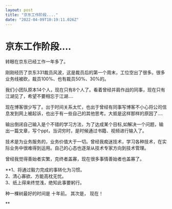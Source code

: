 ```yaml
---
layout: post
title: "京东工作阶段...."
date: "2022-04-09T10:19:11.026Z"
---
```

京东工作阶段....
==========

转眼在京东已经工作一年多了。

刚刚经历了京东331裁员风波，这是裁员后的第一个周末，工位空出了很多。很多业务线被砍，裁员100%、也有裁员50%、30%的。

我们小团队原本14个人，现在只有8个人了。看着曾经并肩作战的同事，现在只有江湖见了，希望不要相忘于江湖....

现在博客很少写了。出于时间关系太忙，也出于曾经有同事写博客不小心将公司信息发到网上被起诉，也出于有一些自己的其他思考。大抵是这样那样的原因了....

输出倒闭自己输入是个不错的学习方法，为了达成某个目标,如解决一个问题，输出一篇文章，写个ppt，当词穷时，是时候通过书籍、视频进行输入了。

技术是为业务服务的，业务价值大于一切。曾经我痴迷技术，学习各种技术，在实际业务中很难得到运用。自己的心态也逐渐从技术专家方向到技术管理。

曾经我觉得善始者实繁，克终者盖寡，现在很多事情善始者也盖寡了。

**1、将通过毅力完成的事转化为习惯。  
2、清心寡欲、方能高枕无忧。  
3、纸上得来终觉浅，绝知此事要躬行。  

种一棵树最好的时间是 十年前。 其次是， 现在！

**